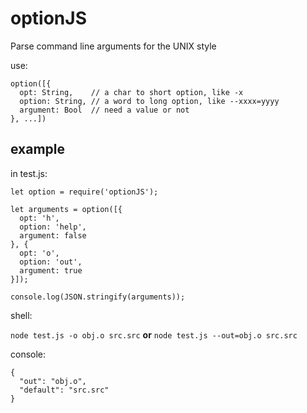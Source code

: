 # optionJS
 Parse command line arguments for the UNIX style

use:

    option([{
      opt: String,    // a char to short option, like -x
      option: String, // a word to long option, like --xxxx=yyyy
      argument: Bool  // need a value or not
    }, ...])

## example

in test.js:

    let option = require('optionJS');

    let arguments = option([{
      opt: 'h',
      option: 'help',
      argument: false
    }, {
      opt: 'o',
      option: 'out',
      argument: true
    }]);

    console.log(JSON.stringify(arguments));

shell:

```node test.js -o obj.o src.src``` **or** ```node test.js --out=obj.o src.src```

console:

    {
      "out": "obj.o",
      "default": "src.src"
    }
